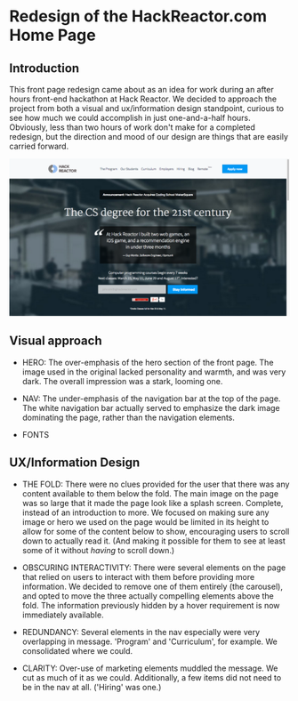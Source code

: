 # Redesign of the HackReactor.com Home Page

## Introduction
This front page redesign came about as an idea for work during an after hours front-end hackathon at Hack Reactor. We decided to approach the project from both a visual and ux/information design standpoint, curious to see how much we could accomplish in just one-and-a-half hours. Obviously, less than two hours of work don't make for a completed redesign, but the direction and mood of our design are things that are easily carried forward.

![The original look of the Hack Reactor home page](/images/hack-reactor-front-page-feb-2015.png)

## Visual approach
* HERO: The over-emphasis of the hero section of the front page. The image used in the original lacked personality and warmth, and was very dark. The overall impression was a stark, looming one.

* NAV: The under-emphasis of the navigation bar at the top of the page. The white navigation bar actually served to emphasize the dark image dominating the page, rather than the navigation elements.

* FONTS

## UX/Information Design
* THE FOLD: There were no clues provided for the user that there was any content available to them below the fold. The main image on the page was so large that it made the page look like a splash screen. Complete, instead of an introduction to more. We focused on making sure any image or hero we used on the page would be limited in its height to allow for some of the content below to show, encouraging users to scroll down to actually read it. (And making it possible for them to see at least some of it without *having* to scroll down.)

* OBSCURING INTERACTIVITY: There were several elements on the page that relied on users to interact with them before providing more information. We decided to remove one of them entirely (the carousel), and opted to move the three actually compelling elements above the fold. The information previously hidden by a hover requirement is now immediately available.

* REDUNDANCY: Several elements in the nav especially were very overlapping in message. 'Program' and 'Curriculum', for example. We consolidated where we could.

* CLARITY: Over-use of marketing elements muddled the message. We cut as much of it as we could. Additionally, a few items did not need to be in the nav at all. ('Hiring' was one.)